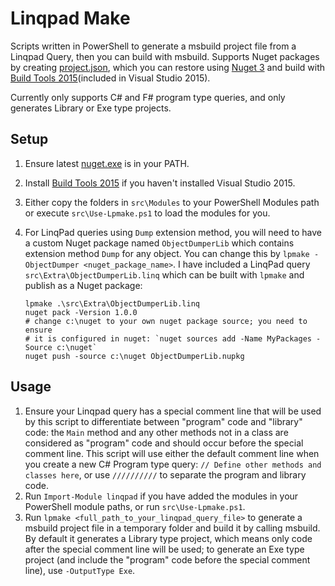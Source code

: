 # Linqpad Make
Scripts written in PowerShell to generate a msbuild project file from a Linqpad
Query, then you can build with msbuild. Supports Nuget packages by creating
[project.json](http://docs.nuget.org/consume/ProjectJson-Intro), which you can
restore using [Nuget 3](http://dist.nuget.org/win-x86-commandline/latest/nuget.exe)
and build with [Build Tools
2015](https://www.microsoft.com/en-us/download/details.aspx?id=48159)(included
in Visual Studio 2015).

Currently only supports C# and F# program type queries, and only generates
Library or Exe type projects.

## Setup
 1. Ensure latest
    [nuget.exe](http://dist.nuget.org/win-x86-commandline/latest/nuget.exe) is
    in your PATH.
 1. Install [Build Tools
    2015](https://www.microsoft.com/en-us/download/details.aspx?id=48159) if
    you haven't installed Visual Studio 2015.
 1. Either copy the folders in `src\Modules` to your PowerShell Modules path or
	execute `src\Use-Lpmake.ps1` to load the modules for you.
 1. For LinqPad queries using `Dump` extension method, you will need to have a
	custom Nuget package named `ObjectDumperLib` which contains extension
	method `Dump` for any object. You can change this by `lpmake -ObjectDumper
	<nuget_package_name>`. I have included a LinqPad query
	`src\Extra\ObjectDumperLib.linq` which can be built with `lpmake` and
	publish as a Nuget package:

        lpmake .\src\Extra\ObjectDumperLib.linq
		nuget pack -Version 1.0.0
		# change c:\nuget to your own nuget package source; you need to ensure
		# it is configured in nuget: `nuget sources add -Name MyPackages -Source c:\nuget`
		nuget push -source c:\nuget ObjectDumperLib.nupkg

## Usage
 1. Ensure your Linqpad query has a special comment line that will be used by
	this script to differentiate between "program" code and "library" code: the
	`Main` method and any other methods not in a class are considered as
	"program" code and should occur before the special comment line. This
	script will use either the default comment line when you create a new C#
	Program type query: `// Define other methods and classes here`, or use
	`//////////` to separate the program and library code.
 1. Run `Import-Module linqpad` if you have added the modules in your
	PowerShell module paths, or run `src\Use-Lpmake.ps1`.
 1. Run `lpmake <full_path_to_your_linqpad_query_file>` to generate a msbuild
	project file in a temporary folder and build it by calling msbuild. By
	default it generates a Library type project, which means only code after
	the special comment line will be used; to generate an Exe type project (and
	include the "program" code before the special comment line), use
	`-OutputType Exe`.
